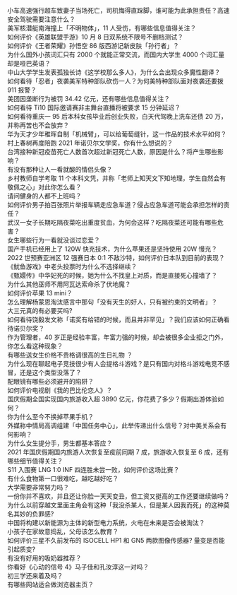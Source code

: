 小车高速强行超车致妻子当场死亡，司机悔得直跺脚，谁可能为此承担责任？高速安全驾驶需要注意什么？  
美军核潜艇南海撞上「不明物体」，11 人受伤，有哪些信息值得关注？  
如何评价《英雄联盟手游》10 月 8 日双系统不限号不删档测试？  
如何评价《王者荣耀》孙悟空 86 版西游记新皮肤「孙行者」？  
为什么国外小孩词汇只有 2000 个就能正常交流，而国内大学生 4000 个词汇量却是哑巴英语？  
中山大学学生发表孤独长诗《这学校那么多人》，为什么会出现众多魔性翻译？  
如何看待「忍者」夜袭美军特种部队砍伤一人？为何美特种部队面对夜袭还要拨 911 报警？  
美团因垄断行为被罚 34.42 亿元，还有哪些信息值得关注？  
如何看待 Ti10 国际邀请赛非主舞台直播将被要求 15 分钟延迟？  
如何看待重庆一 95 后本科女孩毕业后创业失败，白天代驾晚上洗车还债 20 万，并称再苦也不会放弃？  
华为天才少年稚晖自制「机械臂」，可以给葡萄缝针，这一作品的技术水平如何？  
村上春树再度陪跑 2021 年诺贝尔文学奖，你有什么想说的？  
台湾接种新冠疫苗死亡人数首次超过新冠死亡人数，原因是什么？将产生哪些影响？  
有没有那种让人一看就酸的情侣头像？  
乡村教师自学考取 11 个本科文凭，并称「老师上知天文下知地理，学生自然会有敬佩之心」对此你怎么看？  
请问健身的人都不上班吗？  
如何评价男子拍百张照片举报车辆走应急车道？侵占应急车道可能会承担怎样的责任？  
武汉一女子长期吃隔夜菜吃出重度贫血，为何会这样？吃隔夜菜还可能有哪些危害？  
女生哪些行为一看就没谈过恋爱？  
国产手机已经用上了 120W 快充技术，为什么苹果还是坚持使用 20W 慢充？  
2022 世预赛亚洲区 12 强赛日本 0:1 不敌沙特，如何评价日本队到目前的表现？  
《鱿鱼游戏》中老头投票时为什么不选择继续？  
《甄嬛传》中华妃死的时候，她为什么不找皇上对质，而是直接死心撞墙了？  
为什么其他巫师不用阿瓦达索命杀了伏地魔？  
如何评价苹果 13 mini？  
怎么理解杨蒙恩淘汰感言中那句「没有天生的好人，只有被约束的文明者」？  
大三元真的有必要买吗?  
如何看待饶毅发文称「诺奖有给错的时候，而且并非罕见」？我们应该如何正确看待诺贝尔奖？  
作为管理者，40 岁正是经验丰富，年富力强的时候，却会被很多企业拒之门外，你怎么看这种现象？  
有哪些送女生价格不贵格调很高的生日礼物 ？  
为什么现在聊起电子竞技很少有人会提格斗游戏？是只有国内对格斗游戏电竞不感冒，还是这个类型没落了？  
配眼镜有哪些必须避开的陷阱？  
如何评价电视剧《我的巴比伦恋人》？  
国庆假期全国实现国内旅游收入超 3890 亿元，你花费了多少？假期出游体验如何？  
你为什么至今不换掉苹果手机？  
外媒称中情局高调组建「中国任务中心」，此举传递出什么信号？对中美关系会有何影响？  
为什么女生提分手，男生都基本答应？  
2021 年国庆假期国内旅游人次恢复至疫前同期 7 成，旅游收入恢复至 6 成，还有哪些细节值得关注？  
S11 入围赛 LNG 1:0 INF 四连胜未尝一败，如何评价这场比赛？  
有什么食物第一口很难吃，越吃越好吃？  
大学需要非常努力吗？  
一份你并不喜欢，并且还让你脸一天天变丑，但工资又挺高的工作还要继续做吗 ​​​？  
为什么以前穿越文里面主角会有这种「我没杀某人，但是某人因我而死」的这种莫名其妙的负罪感?  
中国将构建以新能源为主体的新型电力系统，火电在未来是否会被淘汰？  
小孩子在家故意捣乱，父母该怎么教育？  
如何评价三星不久前发布的 ISOCELL HP1 和 GN5 两款图像传感器? 量变是否能引起质变?  
有没有好用的吸奶器推荐？  
你看好《心动的信号 4》马子佳和孔汝淳这一对吗？  
初三学还来着及吗？  
有哪些网站适合做浏览器主页？  
